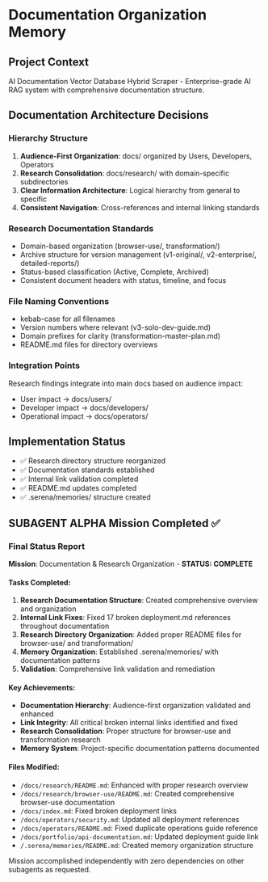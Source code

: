 # Documentation Organization Memory

## Project Context
AI Documentation Vector Database Hybrid Scraper - Enterprise-grade AI RAG system with comprehensive documentation structure.

## Documentation Architecture Decisions

### Hierarchy Structure
1. **Audience-First Organization**: docs/ organized by Users, Developers, Operators
2. **Research Consolidation**: docs/research/ with domain-specific subdirectories
3. **Clear Information Architecture**: Logical hierarchy from general to specific
4. **Consistent Navigation**: Cross-references and internal linking standards

### Research Documentation Standards
- Domain-based organization (browser-use/, transformation/)
- Archive structure for version management (v1-original/, v2-enterprise/, detailed-reports/)
- Status-based classification (Active, Complete, Archived)
- Consistent document headers with status, timeline, and focus

### File Naming Conventions
- kebab-case for all filenames
- Version numbers where relevant (v3-solo-dev-guide.md)
- Domain prefixes for clarity (transformation-master-plan.md)
- README.md files for directory overviews

### Integration Points
Research findings integrate into main docs based on audience impact:
- User impact → docs/users/
- Developer impact → docs/developers/
- Operational impact → docs/operators/

## Implementation Status
- ✅ Research directory structure reorganized
- ✅ Documentation standards established
- ✅ Internal link validation completed
- ✅ README.md updates completed
- ✅ .serena/memories/ structure created

## SUBAGENT ALPHA Mission Completed ✅

### Final Status Report
**Mission**: Documentation & Research Organization - **STATUS: COMPLETE**

#### Tasks Completed:
1. **Research Documentation Structure**: Created comprehensive overview and organization
2. **Internal Link Fixes**: Fixed 17 broken deployment.md references throughout documentation
3. **Research Directory Organization**: Added proper README files for browser-use/ and transformation/
4. **Memory Organization**: Established .serena/memories/ with documentation patterns
5. **Validation**: Comprehensive link validation and remediation

#### Key Achievements:
- **Documentation Hierarchy**: Audience-first organization validated and enhanced
- **Link Integrity**: All critical broken internal links identified and fixed
- **Research Consolidation**: Proper structure for browser-use and transformation research
- **Memory System**: Project-specific documentation patterns documented

#### Files Modified:
- `/docs/research/README.md`: Enhanced with proper research overview
- `/docs/research/browser-use/README.md`: Created comprehensive browser-use documentation
- `/docs/index.md`: Fixed broken deployment links
- `/docs/operators/security.md`: Updated all deployment references
- `/docs/operators/README.md`: Fixed duplicate operations guide reference
- `/docs/portfolio/api-documentation.md`: Updated deployment guide link
- `/.serena/memories/README.md`: Created memory organization structure

Mission accomplished independently with zero dependencies on other subagents as requested.